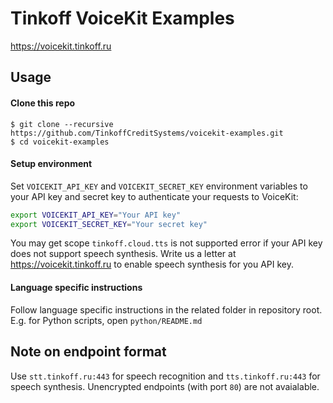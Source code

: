# Tinkoff VoiceKit Examples

https://voicekit.tinkoff.ru

## Usage

#### Clone this repo

```
$ git clone --recursive https://github.com/TinkoffCreditSystems/voicekit-examples.git
$ cd voicekit-examples
```

#### Setup environment

Set `VOICEKIT_API_KEY` and `VOICEKIT_SECRET_KEY` environment variables to your API key and secret key to authenticate
your requests to VoiceKit:

```bash
export VOICEKIT_API_KEY="Your API key"
export VOICEKIT_SECRET_KEY="Your secret key"
```

You may get scope `tinkoff.cloud.tts` is not supported error if your API key does not
support speech synthesis. Write us a letter at https://voicekit.tinkoff.ru to enable
speech synthesis for you API key.

#### Language specific instructions

Follow language specific instructions in the related folder in repository root. E.g. for Python scripts, open
`python/README.md`

## Note on endpoint format

Use `stt.tinkoff.ru:443` for speech recognition and `tts.tinkoff.ru:443` for speech synthesis. Unencrypted endpoints (with port `80`) are not avaialable.
